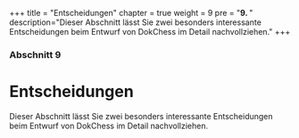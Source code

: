 +++
title = "Entscheidungen"
chapter = true
weight = 9
pre = "<b>9. </b>"
description="Dieser Abschnitt lässt Sie zwei besonders interessante Entscheidungen beim Entwurf von DokChess im Detail nachvollziehen."
+++

### Abschnitt 9

# Entscheidungen

Dieser Abschnitt lässt Sie zwei besonders interessante Entscheidungen beim Entwurf von DokChess im Detail nachvollziehen.
